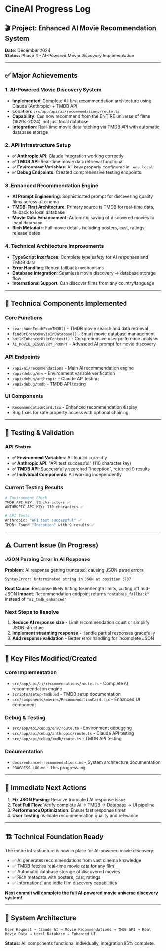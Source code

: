 # CineAI Progress Log

## 🎬 Project: Enhanced AI Movie Recommendation System
**Date**: December 2024  
**Status**: Phase 4 - AI-Powered Movie Discovery Implementation

---

## ✅ **Major Achievements**

### 1. **AI-Powered Movie Discovery System**
- **Implemented**: Complete AI-first recommendation architecture using Claude (Anthropic) + TMDB API
- **Location**: `src/app/api/ai/recommendations/route.ts`
- **Capability**: Can now recommend from the ENTIRE universe of films (1920s-2024), not just local database
- **Integration**: Real-time movie data fetching via TMDB API with automatic database storage

### 2. **API Infrastructure Setup**
- **✅ Anthropic API**: Claude integration working correctly
- **✅ TMDB API**: Real-time movie data retrieval functional
- **✅ Environment Variables**: All keys properly configured in `.env.local`
- **✅ Debug Endpoints**: Created comprehensive testing endpoints

### 3. **Enhanced Recommendation Engine**
- **AI Prompt Engineering**: Sophisticated prompt for discovering quality films across all cinema
- **TMDB-First Architecture**: Primary source is TMDB for real-time data, fallback to local database
- **Movie Data Enhancement**: Automatic saving of discovered movies to local database
- **Rich Metadata**: Full movie details including posters, cast, ratings, release dates

### 4. **Technical Architecture Improvements**
- **TypeScript Interfaces**: Complete type safety for AI responses and TMDB data
- **Error Handling**: Robust fallback mechanisms
- **Database Integration**: Seamless movie discovery → database storage flow
- **International Support**: Can discover films from any country/language

---

## 🔧 **Technical Components Implemented**

### Core Functions
- `searchAndFetchFromTMDB()` - TMDB movie search and data retrieval
- `findOrCreateMovieInDatabase()` - Smart movie database management
- `buildEnhancedUserContext()` - Comprehensive user preference analysis
- `AI_MOVIE_DISCOVERY_PROMPT` - Advanced AI prompt for movie discovery

### API Endpoints
- `/api/ai/recommendations` - Main AI recommendation engine
- `/api/debug/env` - Environment variable verification
- `/api/debug/anthropic` - Claude API testing
- `/api/debug/tmdb` - TMDB API testing

### UI Components
- `RecommendationCard.tsx` - Enhanced recommendation display
- Bug fixes for safe property access with optional chaining

---

## 🧪 **Testing & Validation**

### API Status
- **✅ Environment Variables**: All loaded correctly
- **✅ Anthropic API**: "API test successful" (110 character key)
- **✅ TMDB API**: Successfully searched "Inception", returned 9 results
- **✅ Individual Components**: All working independently

### Current Testing Results
```bash
# Environment Check
TMDB_API_KEY: 32 characters ✅
ANTHROPIC_API_KEY: 110 characters ✅

# API Tests
Anthropic: "API test successful" ✅
TMDB: Found "Inception" with 9 results ✅
```

---

## ⚠️ **Current Issue (In Progress)**

### JSON Parsing Error in AI Response
**Problem**: AI response getting truncated, causing JSON parse errors
```
SyntaxError: Unterminated string in JSON at position 3737
```

**Root Cause**: Response likely hitting token/length limits, cutting off mid-JSON
**Impact**: Recommendation endpoint returns `"database_fallback"` instead of `"ai_tmdb_enhanced"`

### Next Steps to Resolve
1. **Reduce AI response size** - Limit recommendation count or simplify JSON structure
2. **Implement streaming response** - Handle partial responses gracefully
3. **Add response validation** - Better error handling for incomplete JSON

---

## 📁 **Key Files Modified/Created**

### Core Implementation
- `src/app/api/ai/recommendations/route.ts` - Complete AI recommendation engine
- `scripts/setup-tmdb.md` - TMDB setup documentation
- `src/components/movies/RecommendationCard.tsx` - Enhanced UI component

### Debug & Testing
- `src/app/api/debug/env/route.ts` - Environment debugging
- `src/app/api/debug/anthropic/route.ts` - Claude API testing
- `src/app/api/debug/tmdb/route.ts` - TMDB API testing

### Documentation
- `docs/enhanced-recommendations.md` - System architecture documentation
- `PROGRESS_LOG.md` - This progress log

---

## 🎯 **Immediate Next Actions**

1. **Fix JSON Parsing**: Resolve truncated AI response issue
2. **Test Full Flow**: Verify complete AI → TMDB → Database → UI pipeline
3. **Performance Optimization**: Ensure fast response times
4. **User Testing**: Validate recommendation quality and relevance

---

## 🏗️ **Technical Foundation Ready**

The entire infrastructure is now in place for AI-powered movie discovery:
- ✅ AI generates recommendations from vast cinema knowledge
- ✅ TMDB fetches real-time movie data for any film
- ✅ Automatic database storage of discovered movies
- ✅ Rich metadata with posters, cast, ratings
- ✅ International and indie film discovery capabilities

**Next commit will complete the full AI-powered movie universe discovery system!**

---

## 🔄 **System Architecture**

```
User Request → Claude AI → Movie Recommendations → TMDB API → Real Movie Data → Local Database → Enhanced UI
```

**Status**: All components functional individually, integration 95% complete. 
